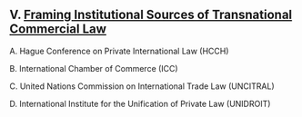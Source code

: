 ## V. [Framing Institutional Sources of Transnational Commercial Law](https://github.com/lexmerca/TTIPv2_ToC)

A. Hague Conference on Private International Law (HCCH)

B. International Chamber of Commerce (ICC)

C. United Nations Commission on International Trade Law (UNCITRAL)

D. International Institute for the Unification of Private Law (UNIDROIT)

